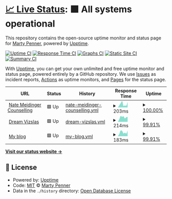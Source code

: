 # [📈 Live Status](https://martypenner.github.io/upptime): <!--live status--> **🟩 All systems operational**

This repository contains the open-source uptime monitor and status page for [Marty Penner](http://penner.me), powered by [Upptime](https://github.com/upptime/upptime).

[![Uptime CI](https://github.com/martypenner/upptime/workflows/Uptime%20CI/badge.svg)](https://github.com/martypenner/upptime/actions?query=workflow%3A%22Uptime+CI%22)
[![Response Time CI](https://github.com/martypenner/upptime/workflows/Response%20Time%20CI/badge.svg)](https://github.com/martypenner/upptime/actions?query=workflow%3A%22Response+Time+CI%22)
[![Graphs CI](https://github.com/martypenner/upptime/workflows/Graphs%20CI/badge.svg)](https://github.com/martypenner/upptime/actions?query=workflow%3A%22Graphs+CI%22)
[![Static Site CI](https://github.com/martypenner/upptime/workflows/Static%20Site%20CI/badge.svg)](https://github.com/martypenner/upptime/actions?query=workflow%3A%22Static+Site+CI%22)
[![Summary CI](https://github.com/martypenner/upptime/workflows/Summary%20CI/badge.svg)](https://github.com/martypenner/upptime/actions?query=workflow%3A%22Summary+CI%22)

With [Upptime](https://upptime.js.org), you can get your own unlimited and free uptime monitor and status page, powered entirely by a GitHub repository. We use [Issues](https://github.com/martypenner/upptime/issues) as incident reports, [Actions](https://github.com/martypenner/upptime/actions) as uptime monitors, and [Pages](https://martypenner.github.io/upptime) for the status page.

<!--start: status pages-->
<!-- This summary is generated by Upptime (https://github.com/upptime/upptime) -->
<!-- Do not edit this manually, your changes will be overwritten -->
<!-- prettier-ignore -->
| URL | Status | History | Response Time | Uptime |
| --- | ------ | ------- | ------------- | ------ |
| <img alt="" src="https://favicons.githubusercontent.com/natemeidingercounselling.com" height="13"> [Nate Meidinger Counselling](https://natemeidingercounselling.com) | 🟩 Up | [nate-meidinger-counselling.yml](https://github.com/martypenner/upptime/commits/HEAD/history/nate-meidinger-counselling.yml) | <details><summary><img alt="Response time graph" src="./graphs/nate-meidinger-counselling/response-time-week.png" height="20"> 203ms</summary><br><a href="https://martypenner.github.io/upptime/history/nate-meidinger-counselling"><img alt="Response time 254" src="https://img.shields.io/endpoint?url=https%3A%2F%2Fraw.githubusercontent.com%2Fmartypenner%2Fupptime%2FHEAD%2Fapi%2Fnate-meidinger-counselling%2Fresponse-time.json"></a><br><a href="https://martypenner.github.io/upptime/history/nate-meidinger-counselling"><img alt="24-hour response time 330" src="https://img.shields.io/endpoint?url=https%3A%2F%2Fraw.githubusercontent.com%2Fmartypenner%2Fupptime%2FHEAD%2Fapi%2Fnate-meidinger-counselling%2Fresponse-time-day.json"></a><br><a href="https://martypenner.github.io/upptime/history/nate-meidinger-counselling"><img alt="7-day response time 203" src="https://img.shields.io/endpoint?url=https%3A%2F%2Fraw.githubusercontent.com%2Fmartypenner%2Fupptime%2FHEAD%2Fapi%2Fnate-meidinger-counselling%2Fresponse-time-week.json"></a><br><a href="https://martypenner.github.io/upptime/history/nate-meidinger-counselling"><img alt="30-day response time 250" src="https://img.shields.io/endpoint?url=https%3A%2F%2Fraw.githubusercontent.com%2Fmartypenner%2Fupptime%2FHEAD%2Fapi%2Fnate-meidinger-counselling%2Fresponse-time-month.json"></a><br><a href="https://martypenner.github.io/upptime/history/nate-meidinger-counselling"><img alt="1-year response time 254" src="https://img.shields.io/endpoint?url=https%3A%2F%2Fraw.githubusercontent.com%2Fmartypenner%2Fupptime%2FHEAD%2Fapi%2Fnate-meidinger-counselling%2Fresponse-time-year.json"></a></details> | <details><summary><a href="https://martypenner.github.io/upptime/history/nate-meidinger-counselling">100.00%</a></summary><a href="https://martypenner.github.io/upptime/history/nate-meidinger-counselling"><img alt="All-time uptime 98.35%" src="https://img.shields.io/endpoint?url=https%3A%2F%2Fraw.githubusercontent.com%2Fmartypenner%2Fupptime%2FHEAD%2Fapi%2Fnate-meidinger-counselling%2Fuptime.json"></a><br><a href="https://martypenner.github.io/upptime/history/nate-meidinger-counselling"><img alt="24-hour uptime 100.00%" src="https://img.shields.io/endpoint?url=https%3A%2F%2Fraw.githubusercontent.com%2Fmartypenner%2Fupptime%2FHEAD%2Fapi%2Fnate-meidinger-counselling%2Fuptime-day.json"></a><br><a href="https://martypenner.github.io/upptime/history/nate-meidinger-counselling"><img alt="7-day uptime 100.00%" src="https://img.shields.io/endpoint?url=https%3A%2F%2Fraw.githubusercontent.com%2Fmartypenner%2Fupptime%2FHEAD%2Fapi%2Fnate-meidinger-counselling%2Fuptime-week.json"></a><br><a href="https://martypenner.github.io/upptime/history/nate-meidinger-counselling"><img alt="30-day uptime 99.95%" src="https://img.shields.io/endpoint?url=https%3A%2F%2Fraw.githubusercontent.com%2Fmartypenner%2Fupptime%2FHEAD%2Fapi%2Fnate-meidinger-counselling%2Fuptime-month.json"></a><br><a href="https://martypenner.github.io/upptime/history/nate-meidinger-counselling"><img alt="1-year uptime 98.35%" src="https://img.shields.io/endpoint?url=https%3A%2F%2Fraw.githubusercontent.com%2Fmartypenner%2Fupptime%2FHEAD%2Fapi%2Fnate-meidinger-counselling%2Fuptime-year.json"></a></details>
| <img alt="" src="https://favicons.githubusercontent.com/dreamvizslas.com" height="13"> [Dream Vizslas](https://dreamvizslas.com) | 🟩 Up | [dream-vizslas.yml](https://github.com/martypenner/upptime/commits/HEAD/history/dream-vizslas.yml) | <details><summary><img alt="Response time graph" src="./graphs/dream-vizslas/response-time-week.png" height="20"> 214ms</summary><br><a href="https://martypenner.github.io/upptime/history/dream-vizslas"><img alt="Response time 422" src="https://img.shields.io/endpoint?url=https%3A%2F%2Fraw.githubusercontent.com%2Fmartypenner%2Fupptime%2FHEAD%2Fapi%2Fdream-vizslas%2Fresponse-time.json"></a><br><a href="https://martypenner.github.io/upptime/history/dream-vizslas"><img alt="24-hour response time 227" src="https://img.shields.io/endpoint?url=https%3A%2F%2Fraw.githubusercontent.com%2Fmartypenner%2Fupptime%2FHEAD%2Fapi%2Fdream-vizslas%2Fresponse-time-day.json"></a><br><a href="https://martypenner.github.io/upptime/history/dream-vizslas"><img alt="7-day response time 214" src="https://img.shields.io/endpoint?url=https%3A%2F%2Fraw.githubusercontent.com%2Fmartypenner%2Fupptime%2FHEAD%2Fapi%2Fdream-vizslas%2Fresponse-time-week.json"></a><br><a href="https://martypenner.github.io/upptime/history/dream-vizslas"><img alt="30-day response time 410" src="https://img.shields.io/endpoint?url=https%3A%2F%2Fraw.githubusercontent.com%2Fmartypenner%2Fupptime%2FHEAD%2Fapi%2Fdream-vizslas%2Fresponse-time-month.json"></a><br><a href="https://martypenner.github.io/upptime/history/dream-vizslas"><img alt="1-year response time 422" src="https://img.shields.io/endpoint?url=https%3A%2F%2Fraw.githubusercontent.com%2Fmartypenner%2Fupptime%2FHEAD%2Fapi%2Fdream-vizslas%2Fresponse-time-year.json"></a></details> | <details><summary><a href="https://martypenner.github.io/upptime/history/dream-vizslas">99.91%</a></summary><a href="https://martypenner.github.io/upptime/history/dream-vizslas"><img alt="All-time uptime 99.88%" src="https://img.shields.io/endpoint?url=https%3A%2F%2Fraw.githubusercontent.com%2Fmartypenner%2Fupptime%2FHEAD%2Fapi%2Fdream-vizslas%2Fuptime.json"></a><br><a href="https://martypenner.github.io/upptime/history/dream-vizslas"><img alt="24-hour uptime 99.38%" src="https://img.shields.io/endpoint?url=https%3A%2F%2Fraw.githubusercontent.com%2Fmartypenner%2Fupptime%2FHEAD%2Fapi%2Fdream-vizslas%2Fuptime-day.json"></a><br><a href="https://martypenner.github.io/upptime/history/dream-vizslas"><img alt="7-day uptime 99.91%" src="https://img.shields.io/endpoint?url=https%3A%2F%2Fraw.githubusercontent.com%2Fmartypenner%2Fupptime%2FHEAD%2Fapi%2Fdream-vizslas%2Fuptime-week.json"></a><br><a href="https://martypenner.github.io/upptime/history/dream-vizslas"><img alt="30-day uptime 99.93%" src="https://img.shields.io/endpoint?url=https%3A%2F%2Fraw.githubusercontent.com%2Fmartypenner%2Fupptime%2FHEAD%2Fapi%2Fdream-vizslas%2Fuptime-month.json"></a><br><a href="https://martypenner.github.io/upptime/history/dream-vizslas"><img alt="1-year uptime 99.88%" src="https://img.shields.io/endpoint?url=https%3A%2F%2Fraw.githubusercontent.com%2Fmartypenner%2Fupptime%2FHEAD%2Fapi%2Fdream-vizslas%2Fuptime-year.json"></a></details>
| <img alt="" src="https://favicons.githubusercontent.com/penner.me" height="13"> [My blog](https://penner.me) | 🟩 Up | [my-blog.yml](https://github.com/martypenner/upptime/commits/HEAD/history/my-blog.yml) | <details><summary><img alt="Response time graph" src="./graphs/my-blog/response-time-week.png" height="20"> 183ms</summary><br><a href="https://martypenner.github.io/upptime/history/my-blog"><img alt="Response time 298" src="https://img.shields.io/endpoint?url=https%3A%2F%2Fraw.githubusercontent.com%2Fmartypenner%2Fupptime%2FHEAD%2Fapi%2Fmy-blog%2Fresponse-time.json"></a><br><a href="https://martypenner.github.io/upptime/history/my-blog"><img alt="24-hour response time 210" src="https://img.shields.io/endpoint?url=https%3A%2F%2Fraw.githubusercontent.com%2Fmartypenner%2Fupptime%2FHEAD%2Fapi%2Fmy-blog%2Fresponse-time-day.json"></a><br><a href="https://martypenner.github.io/upptime/history/my-blog"><img alt="7-day response time 183" src="https://img.shields.io/endpoint?url=https%3A%2F%2Fraw.githubusercontent.com%2Fmartypenner%2Fupptime%2FHEAD%2Fapi%2Fmy-blog%2Fresponse-time-week.json"></a><br><a href="https://martypenner.github.io/upptime/history/my-blog"><img alt="30-day response time 316" src="https://img.shields.io/endpoint?url=https%3A%2F%2Fraw.githubusercontent.com%2Fmartypenner%2Fupptime%2FHEAD%2Fapi%2Fmy-blog%2Fresponse-time-month.json"></a><br><a href="https://martypenner.github.io/upptime/history/my-blog"><img alt="1-year response time 298" src="https://img.shields.io/endpoint?url=https%3A%2F%2Fraw.githubusercontent.com%2Fmartypenner%2Fupptime%2FHEAD%2Fapi%2Fmy-blog%2Fresponse-time-year.json"></a></details> | <details><summary><a href="https://martypenner.github.io/upptime/history/my-blog">99.91%</a></summary><a href="https://martypenner.github.io/upptime/history/my-blog"><img alt="All-time uptime 99.96%" src="https://img.shields.io/endpoint?url=https%3A%2F%2Fraw.githubusercontent.com%2Fmartypenner%2Fupptime%2FHEAD%2Fapi%2Fmy-blog%2Fuptime.json"></a><br><a href="https://martypenner.github.io/upptime/history/my-blog"><img alt="24-hour uptime 99.38%" src="https://img.shields.io/endpoint?url=https%3A%2F%2Fraw.githubusercontent.com%2Fmartypenner%2Fupptime%2FHEAD%2Fapi%2Fmy-blog%2Fuptime-day.json"></a><br><a href="https://martypenner.github.io/upptime/history/my-blog"><img alt="7-day uptime 99.91%" src="https://img.shields.io/endpoint?url=https%3A%2F%2Fraw.githubusercontent.com%2Fmartypenner%2Fupptime%2FHEAD%2Fapi%2Fmy-blog%2Fuptime-week.json"></a><br><a href="https://martypenner.github.io/upptime/history/my-blog"><img alt="30-day uptime 99.98%" src="https://img.shields.io/endpoint?url=https%3A%2F%2Fraw.githubusercontent.com%2Fmartypenner%2Fupptime%2FHEAD%2Fapi%2Fmy-blog%2Fuptime-month.json"></a><br><a href="https://martypenner.github.io/upptime/history/my-blog"><img alt="1-year uptime 99.96%" src="https://img.shields.io/endpoint?url=https%3A%2F%2Fraw.githubusercontent.com%2Fmartypenner%2Fupptime%2FHEAD%2Fapi%2Fmy-blog%2Fuptime-year.json"></a></details>

<!--end: status pages-->

[**Visit our status website →**](https://martypenner.github.io/upptime)

## 📄 License

- Powered by: [Upptime](https://github.com/upptime/upptime)
- Code: [MIT](./LICENSE) © [Marty Penner](http://penner.me)
- Data in the `./history` directory: [Open Database License](https://opendatacommons.org/licenses/odbl/1-0/)

